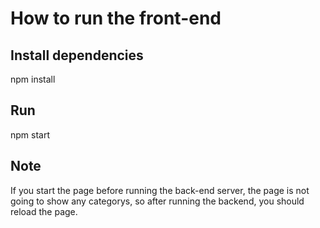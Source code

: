 # How to run the front-end
## Install dependencies
 npm install
## Run
npm start

## Note

If you start the page before running the back-end server, the page is not going to show any categorys, so after running the backend, you should reload the page.




